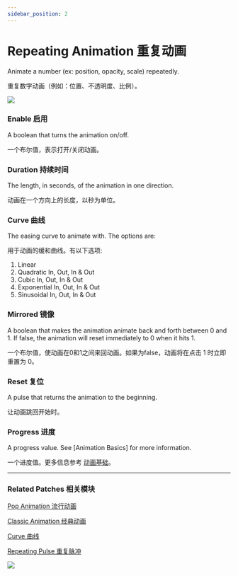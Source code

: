 ```yaml
---
sidebar_position: 2
---
```


# Repeating Animation 重复动画

Animate a number (ex: position, opacity, scale) repeatedly.

重复数字动画（例如：位置、不透明度、比例）。

![](https://s3.us-west-2.amazonaws.com/secure.notion-static.com/69718853-461a-40ce-9d24-fe2772bf34ba/Untitled.png?X-Amz-Algorithm=AWS4-HMAC-SHA256&X-Amz-Content-Sha256=UNSIGNED-PAYLOAD&X-Amz-Credential=AKIAT73L2G45EIPT3X45%2F20220602%2Fus-west-2%2Fs3%2Faws4_request&X-Amz-Date=20220602T151538Z&X-Amz-Expires=86400&X-Amz-Signature=8889c425d93174eb8afeb3e14411a9b14c9bc045a4ad670f452a3c19f5897ff0&X-Amz-SignedHeaders=host&response-content-disposition=filename%20%3D%22Untitled.png%22&x-id=GetObject)

### Enable 启用

A boolean that turns the animation on/off.

一个布尔值，表示打开/关闭动画。

### Duration 持续时间

The length, in seconds, of the animation in one direction.

动画在一个方向上的长度，以秒为单位。

### Curve 曲线

The easing curve to animate with. The options are:

用于动画的缓和曲线。有以下选项:

1. Linear
2. Quadratic In, Out, In & Out
3. Cubic In, Out, In & Out
4. Exponential In, Out, In & Out
5. Sinusoidal In, Out, In & Out

### Mirrored 镜像

A boolean that makes the animation animate back and forth between 0 and 1. If false, the animation will reset immediately to 0 when it hits 1.

一个布尔值，使动画在0和1之间来回动画。如果为false，动画将在点击 1 时立即重置为 0。

### Reset 复位

A pulse that returns the animation to the beginning.

让动画跳回开始时。

### Progress 进度

A progress value. See [Animation Basics] for more information.

一个进度值。更多信息参考 [动画基础](./../Patch%20Editor/Animations.md)。

---

### Related Patches 相关模块

[Pop Animation 流行动画](./Pop%20Animation.md)

[Classic Animation 经典动画](./Classic%20Animation.md)

[Curve 曲线](./Curve.md)

[Repeating Pulse 重复脉冲](./../Utility/Repeating%20Pulse.md)

![](https://s3.us-west-2.amazonaws.com/secure.notion-static.com/1bfc2873-ba16-4e8e-b6ac-537a2e137454/Untitled.png?X-Amz-Algorithm=AWS4-HMAC-SHA256&X-Amz-Content-Sha256=UNSIGNED-PAYLOAD&X-Amz-Credential=AKIAT73L2G45EIPT3X45%2F20220602%2Fus-west-2%2Fs3%2Faws4_request&X-Amz-Date=20220602T151551Z&X-Amz-Expires=86400&X-Amz-Signature=6dcfa420f49be58855e03ed530ffaf31f958e71bc6b7b6a537278e943123aa2b&X-Amz-SignedHeaders=host&response-content-disposition=filename%20%3D%22Untitled.png%22&x-id=GetObject)
